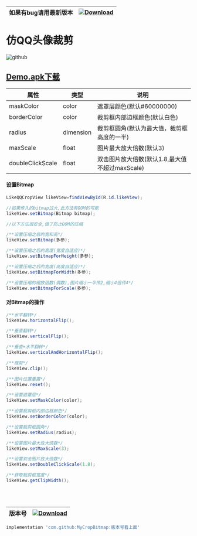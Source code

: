 | 如果有bug请用最新版本 | [ ![Download](https://api.bintray.com/packages/zhongrui/mylibrary/CropBitmap/images/download.svg) ](https://bintray.com/zhongrui/mylibrary/CropBitmap/_latestVersion) |
|--------|----|
# 仿QQ头像裁剪  
 

   
    

![github](https://github.com/zhongruiAndroid/CropBitmap/blob/master/app/src/main/res/drawable/clipbitmap2.gif "github")  

## [Demo.apk下载](https://raw.githubusercontent.com/zhongruiAndroid/CropBitmap/master/app/sampledata/app.apk "apk文件")
    

| 属性           | 类型      | 说明                                                                  |
|----------------|-----------|-----------------------------------------------------------------------|
| maskColor      | color | 遮罩层颜色(默认#60000000)                                |
| borderColor     | color | 裁剪框内部边框颜色(默认白色)                               |
| radius        | dimension     | 裁剪框圆角(默认为最大值，裁剪框高度的一半)                                                        |
| maxScale    | float     | 图片最大放大倍数(默认3)                                                      |
| doubleClickScale    | float | 双击图片放大倍数(默认1.8,最大值不超过maxScale)

  
  


#### 设置Bitmap
```java
LikeQQCropView likeView=findViewById(R.id.likeView);

//如果传入的bitmap过大,此方法有OOM的可能
likeView.setBitmap(Bitmap bitmap);

//以下方法很安全,做了防止OOM的压缩

/**设置压缩之后的宽和高*/
likeView.setBitmap(多参);

/**设置压缩之后的高度(宽度自适应)*/
likeView.setBitmapForHeight(多参);

/**设置压缩之后的宽度(高度自适应)*/
likeView.setBitmapForWidth(多参);

/**设置压缩的缩放倍数(偶数),图片缩小一半传2,缩小4倍传4*/
likeView.setBitmapForScale(多参);
```
#### 对Bitmap的操作
```java
/**水平翻转*/
likeView.horizontalFlip();

/**垂直翻转*/
likeView.verticalFlip();

/**垂直+水平翻转*/
likeView.verticalAndHorizontalFlip();

/**裁剪*/
likeView.clip();

/**图片位置重置*/
likeView.reset();

/**设置遮罩层*/
likeView.setMaskColor(color);

/**设置裁剪框内部边框颜色*/
likeView.setBorderColor(color);

/**设置裁剪框圆角*/
likeView.setRadius(radius);

/**设置图片最大放大倍数*/
likeView.setMaxScale(3);

/**设置双击图片放大倍数*/
likeView.setDoubleClickScale(1.8);

/**获取裁剪框宽度*/
likeView.getClipWidth();
```

<br/>
<br/>

| 版本号 | [ ![Download](https://api.bintray.com/packages/zhongrui/mylibrary/CropBitmap/images/download.svg) ](https://bintray.com/zhongrui/mylibrary/CropBitmap/_latestVersion) |
|--------|----|
  



```gradle
implementation 'com.github:MyCropBitmap:版本号看上面'
```
